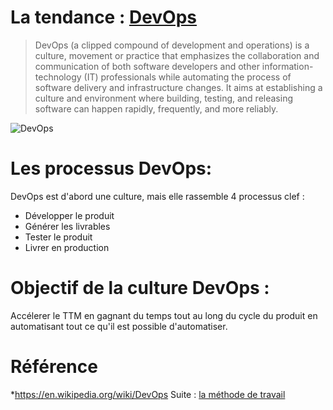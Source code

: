 # La tendance : [DevOps][DevOps]
>DevOps (a clipped compound of development and operations) is a culture, movement or practice that emphasizes the collaboration and communication of both software developers and other information-technology (IT) professionals while automating the process of software delivery and infrastructure changes. It aims at establishing a culture and environment where building, testing, and releasing software can happen rapidly, frequently, and more reliably.




![DevOps](https://upload.wikimedia.org/wikipedia/commons/thumb/b/b5/Devops.svg/512px-Devops.svg.png)

# Les processus DevOps:
DevOps est d'abord une culture, mais elle rassemble 4 processus clef :
* Développer le produit
* Générer les livrables
* Tester le produit
* Livrer en production
 
# Objectif de la culture DevOps :
 Accélerer le TTM en gagnant du temps tout au long du cycle du produit en automatisant tout ce qu'il est possible d'automatiser.

 [DevOps]:https://en.wikipedia.org/wiki/DevOps
# Référence
*https://en.wikipedia.org/wiki/DevOps
 Suite : [la méthode de travail](./05-la-methode-XP.md)
